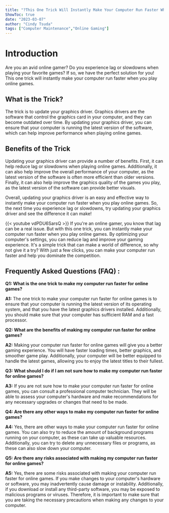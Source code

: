 ```yaml
---
title: "?This One Trick Will Instantly Make Your Computer Run Faster When You Play Online Games!"
ShowToc: true 
date: "2023-03-07"
author: "Cindy Tsuda" 
tags: ["Computer Maintenance","Online Gaming"]
---
```

# Introduction
Are you an avid online gamer? Do you experience lag or slowdowns when playing your favorite games? If so, we have the perfect solution for you! This one trick will instantly make your computer run faster when you play online games. 

## What is the Trick?
The trick is to update your graphics driver. Graphics drivers are the software that control the graphics card in your computer, and they can become outdated over time. By updating your graphics driver, you can ensure that your computer is running the latest version of the software, which can help improve performance when playing online games. 

## Benefits of the Trick
Updating your graphics driver can provide a number of benefits. First, it can help reduce lag or slowdowns when playing online games. Additionally, it can also help improve the overall performance of your computer, as the latest version of the software is often more efficient than older versions. Finally, it can also help improve the graphics quality of the games you play, as the latest version of the software can provide better visuals. 

Overall, updating your graphics driver is an easy and effective way to instantly make your computer run faster when you play online games. So, the next time you experience lag or slowdowns, try updating your graphics driver and see the difference it can make!

{{< youtube vdPDU6SarsQ >}} 
If you're an online gamer, you know that lag can be a real issue. But with this one trick, you can instantly make your computer run faster when you play online games. By optimizing your computer's settings, you can reduce lag and improve your gaming experience. It's a simple trick that can make a world of difference, so why not give it a try? With just a few clicks, you can make your computer run faster and help you dominate the competition.

## Frequently Asked Questions (FAQ) :
**Q1: What is the one trick to make my computer run faster for online games?**

**A1:** The one trick to make your computer run faster for online games is to ensure that your computer is running the latest version of its operating system, and that you have the latest graphics drivers installed. Additionally, you should make sure that your computer has sufficient RAM and a fast processor. 

**Q2: What are the benefits of making my computer run faster for online games?**

**A2:** Making your computer run faster for online games will give you a better gaming experience. You will have faster loading times, better graphics, and smoother game play. Additionally, your computer will be better equipped to handle the latest games, allowing you to enjoy the latest titles to their fullest. 

**Q3: What should I do if I am not sure how to make my computer run faster for online games?**

**A3:** If you are not sure how to make your computer run faster for online games, you can consult a professional computer technician. They will be able to assess your computer's hardware and make recommendations for any necessary upgrades or changes that need to be made. 

**Q4: Are there any other ways to make my computer run faster for online games?**

**A4:** Yes, there are other ways to make your computer run faster for online games. You can also try to reduce the amount of background programs running on your computer, as these can take up valuable resources. Additionally, you can try to delete any unnecessary files or programs, as these can also slow down your computer. 

**Q5: Are there any risks associated with making my computer run faster for online games?**

**A5:** Yes, there are some risks associated with making your computer run faster for online games. If you make changes to your computer's hardware or software, you may inadvertently cause damage or instability. Additionally, if you download or install any third-party software, you may be exposed to malicious programs or viruses. Therefore, it is important to make sure that you are taking the necessary precautions when making any changes to your computer.




